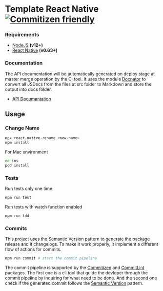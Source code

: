# Template React Native [![Commitizen friendly](https://img.shields.io/badge/commitizen-friendly-brightgreen.svg)](http://commitizen.github.io/cz-cli/)

### Requirements

- [NodeJS](https://nodejs.org) **(v12+)**
- [React Native](https://reactnative.dev/) **(v0.63+)**

### Documentation

The API documentation will be automatically generated on deploy stage at master merge operation by the CI tool. It uses the module [Docnator](https://www.npmjs.com/package/docnator) to convert all JSDocs from the files at src folder to Markdown and store the output into docs folder.

* [API Documantation](docs/summary.md)

## Usage

### Change Name

```sh
npx react-native-rename <new-name>
npm install
```

For Mac environment

```sh
cd ios
pod install
```

### Tests

Run tests only one time
```sh
npm run test
```

Run tests with watch function enabled
```sh
npm run tdd
```

### <a id="commits"/> Commits

This project uses the [Semantic Version](http://semver.org) pattern to generate the package release and it changelogs. To make it work properly, it implement a different flow of actions for commits.


```sh
npm run commit # start the commit pipeline
```

The commit pipeline is supported by the [Commitizen](https://github.com/commitizen/cz-cli) and [CommitLint](https://github.com/marionebl/commitlint) packages. The first one is a cli tool that guide the devloper through the commit pipeline by inquiring for what need to be done. And the second one check if the generated commit follows the [Semantic Version](http://semver.org) pattern.
